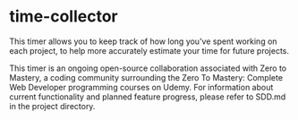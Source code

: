 # time-collector

This timer allows you to keep track of how long you've spent working on each project, to help more accurately estimate your time for future projects.

This timer is an ongoing open-source collaboration associated with Zero to Mastery, a coding community surrounding the Zero To Mastery: Complete Web Developer programming courses on Udemy. For information about current functionality and planned feature progress, please refer to SDD.md in the project directory.
